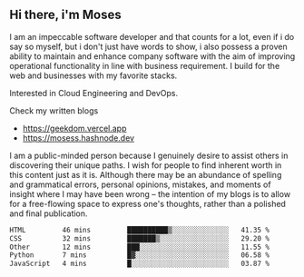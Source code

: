 ## Hi there, i'm Moses

I am an impeccable software developer and that counts for a lot, even if i do say so myself, but i don't just have words to show, i also possess a proven ability to maintain and enhance company software with the aim of improving operational functionality in line with business requirement. I build for the web and businesses with my favorite stacks.

Interested in Cloud Engineering and DevOps.

Check my written blogs
- https://geekdom.vercel.app
- https://mosess.hashnode.dev
  
I am a public-minded person because I genuinely desire to assist others in discovering their unique paths. I wish for people to find inherent worth in this content just as it is. Although there may be an abundance of spelling and grammatical errors, personal opinions, mistakes, and moments of insight where I may have been wrong – the intention of my blogs is to allow for a free-flowing space to express one's thoughts, rather than a polished and final publication.
<!--START_SECTION:waka-->

```txt
HTML         46 mins         ██████████▒░░░░░░░░░░░░░░   41.35 %
CSS          32 mins         ███████▒░░░░░░░░░░░░░░░░░   29.20 %
Other        12 mins         ███░░░░░░░░░░░░░░░░░░░░░░   11.55 %
Python       7 mins          █▓░░░░░░░░░░░░░░░░░░░░░░░   06.58 %
JavaScript   4 mins          █░░░░░░░░░░░░░░░░░░░░░░░░   03.87 %
```

<!--END_SECTION:waka-->
